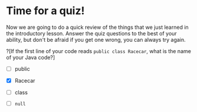 # Time for a quiz!

Now we are going to do a quick review of the things that we just learned in the introductory lesson.  Answer the quiz questions to the best of your ability, but don't be afraid if you get one wrong, you can always try again.

?[If the first line of your code reads `public class Racecar`, what is the name of your Java code?]
-[ ] public
-[x] Racecar
-[ ] class
-[ ] `null`


